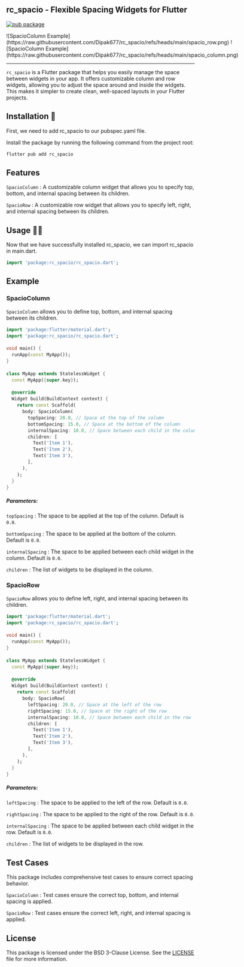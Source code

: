 ## rc_spacio - Flexible Spacing Widgets for Flutter

[![pub package](https://img.shields.io/pub/v/rc_spacio.svg)](https://pub.dev/packages/rc_spacio)

<p style="display: flex; gap: 10px;">
  ![SpacioColumn Example](https://raw.githubusercontent.com/Dipak677/rc_spacio/refs/heads/main/spacio_row.png)
  ![SpacioColumn Example](https://raw.githubusercontent.com/Dipak677/rc_spacio/refs/heads/main/spacio_column.png)
</p>

---

```rc_spacio``` is a Flutter package that helps you easily manage the space between widgets in your app. It offers customizable column and row widgets, allowing you to adjust the space around and inside the widgets. This makes it simpler to create clean, well-spaced layouts in your Flutter projects.

## Installation 🚀

First, we need to add rc_spacio to our pubspec.yaml file.

Install the package by running the following command from the project root:

```bash
flutter pub add rc_spacio
```

## Features
```SpacioColumn``` : A customizable column widget that allows you to specify top, bottom, and internal spacing between its children.

```SpacioRow``` : A customizable row widget that allows you to specify left, right, and internal spacing between its children.


## Usage 🧑‍💻

Now that we have successfully installed rc_spacio, we can import rc_spacio in main.dart.

```dart
import 'package:rc_spacio/rc_spacio.dart';
```

## Example
### SpacioColumn

```SpacioColumn``` allows you to define top, bottom, and internal spacing between its children.


```dart
import 'package:flutter/material.dart';
import 'package:rc_spacio/rc_spacio.dart';

void main() {
  runApp(const MyApp());
}

class MyApp extends StatelessWidget {
  const MyApp({super.key});

  @override
  Widget build(BuildContext context) {
    return const Scaffold(
      body: SpacioColumn(
        topSpacing: 20.0, // Space at the top of the column
        bottomSpacing: 15.0, // Space at the bottom of the column
        internalSpacing: 10.0, // Space between each child in the column
        children: [
          Text('Item 1'),
          Text('Item 2'),
          Text('Item 3'),
        ],
      ),
    );
  }
}
```
##### Parameters:

```topSpacing``` : The space to be applied at the top of the column. Default is ```0.0```.

```bottomSpacing``` : The space to be applied at the bottom of the column. Default is ```0.0```.

```internalSpacing``` : The space to be applied between each child widget in the column. Default is ```0.0```.

```children``` : The list of widgets to be displayed in the column.

### SpacioRow

```SpacioRow``` allows you to define left, right, and internal spacing between its children.


```dart
import 'package:flutter/material.dart';
import 'package:rc_spacio/rc_spacio.dart';

void main() {
  runApp(const MyApp());
}

class MyApp extends StatelessWidget {
  const MyApp({super.key});

  @override
  Widget build(BuildContext context) {
    return const Scaffold(
      body: SpacioRow(
        leftSpacing: 20.0, // Space at the left of the row
        rightSpacing: 15.0, // Space at the right of the row
        internalSpacing: 10.0, // Space between each child in the row
        children: [
          Text('Item 1'),
          Text('Item 2'),
          Text('Item 3'),
        ],
      ),
    );
  }
}
```
##### Parameters:

```leftSpacing``` : The space to be applied to the left of the row. Default is ```0.0```.

```rightSpacing``` : The space to be applied to the right of the row. Default is ```0.0```.

```internalSpacing``` : The space to be applied between each child widget in the row. Default is ```0.0```.

```children``` : The list of widgets to be displayed in the row.


## Test Cases

This package includes comprehensive test cases to ensure correct spacing behavior.

```SpacioColumn``` : Test cases ensure the correct top, bottom, and internal spacing is applied.

```SpacioRow``` : Test cases ensure the correct left, right, and internal spacing is applied.


## License

This package is licensed under the BSD 3-Clause License. See the [LICENSE](https://opensource.org/license/bsd-3-clause) file for more information.
